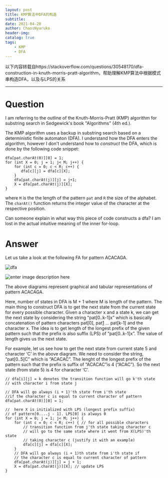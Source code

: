 ```yaml
---
layout: post
title: KMP算法中DFA的构造
subtitle: 
date: 2021-04-20
author: ChaosNyaruko
header-img: 
catalog: true
tags:
    - KMP
    - DFA
---
```


以下内容转载自https://stackoverflow.com/questions/30548170/dfa-construction-in-knuth-morris-pratt-algorithm，帮助理解KMP算法中根据模式串构造DFA，以及与LPS的关系

---

# Question

I am referring to the outline of the Knuth-Morris-Pratt (KMP) algorithm for substring search in Sedgewick's book "Algorithms" (4th ed.).

The KMP algorithm uses a backup in substring search based on a deterministic finite automaton (DFA). I understand how the DFA enters the algorithm, however I don't understand how to *construct* the DFA, which is done by the following code snippet:

```
dfa[pat.charAt(0)][0] = 1;
for (int X = 0; j = 1; j< M; j++) {
    for (int c = 0; c < R; c++) {
       dfa[c][j] = dfa[c][X];
    }
    dfa[pat.charAt(j)][j] = j+1;
    X = dfa[pat.charAt(j)][X];
}
```

where `M` is the the length of the pattern `pat` and `R` the size of the alphabet. The `charAt()` function returns the integer value of the character at the respective position.

Can someone explain in what way this piece of code constructs a dfa? I am lost in the actual intuitive meaning of the inner for-loop.

# Answer

Let us take a look at the following FA for pattern ACACAGA.

![dfa](https://i.stack.imgur.com/nYpQD.png)

![enter image description here](https://i.stack.imgur.com/1YrR8.png)

The above diagrams represent graphical and tabular representations of pattern ACACAGA.

Here, number of states in DFA is M + 1 where M is length of the pattern. The main thing to construct DFA is to get the next state from the current state for every possible character. Given a character x and a state k, we can get the next state by considering the string “pat[0..k-1]x” which is basically concatenation of pattern characters pat[0], pat[1](https://i.stack.imgur.com/nYpQD.png) … pat[k-1] and the character x. The idea is to get length of the longest prefix of the given pattern such that the prefix is also suffix (LPS) of “pat[0..k-1]x”. The value of length gives us the next state.

For example, let us see how to get the next state from current state 5 and character ‘C’ in the above diagram. We need to consider the string, “pat[0..5]C” which is “ACACAC”. The lenght of the longest prefix of the pattern such that the prefix is suffix of “ACACAC”is 4 (“ACAC”). So the next state (from state 5) is 4 for character ‘C’.

```
// dfa[i][j] = k denotes the transition function will go k'th state 
// with character i from state j

// DFA will go always (i + 1)'th state from i'th state 
//if the character c is equal to current character of pattern 
dfa[pat.charAt(0)][0] = 1;

//  here X is initialized with LPS (longest prefix suffix) 
// of pattern[0....j - 1]. LPS[0] is always 0
for (int X = 0; j = 1; j< M; j++) {
    for (int c = 0; c < R; c++) { // for all possible characters
        // transition function from j'th state taking character c 
        // will go to the same state where it went from X(LPS)'th state
        // taking character c (justify it with an example) 
        dfa[c][j] = dfa[c][X];
    }
    // DFA will go always (i + 1)th state from i'th state if 
    // the character c is equal to current character of pattern
    dfa[pat.charAt(j)][j] = j + 1;
    X = dfa[pat.charAt(j)][X]; // update LPS
}
```

